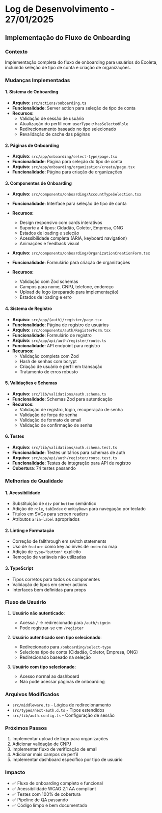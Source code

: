 # Log de Desenvolvimento - 27/01/2025

## Implementação do Fluxo de Onboarding

### Contexto
Implementação completa do fluxo de onboarding para usuários do Ecoleta, incluindo seleção de tipo de conta e criação de organizações.

### Mudanças Implementadas

#### 1. **Sistema de Onboarding**
- **Arquivo**: `src/actions/onboarding.ts`
- **Funcionalidade**: Server action para seleção de tipo de conta
- **Recursos**:
  - Validação de sessão de usuário
  - Atualização do perfil com `userType` e `hasSelectedRole`
  - Redirecionamento baseado no tipo selecionado
  - Revalidação de cache das páginas

#### 2. **Páginas de Onboarding**
- **Arquivo**: `src/app/onboarding/select-type/page.tsx`
- **Funcionalidade**: Página para seleção do tipo de conta
- **Arquivo**: `src/app/onboarding/organization/create/page.tsx`
- **Funcionalidade**: Página para criação de organizações

#### 3. **Componentes de Onboarding**
- **Arquivo**: `src/components/onboarding/AccountTypeSelection.tsx`
- **Funcionalidade**: Interface para seleção de tipo de conta
- **Recursos**:
  - Design responsivo com cards interativos
  - Suporte a 4 tipos: Cidadão, Coletor, Empresa, ONG
  - Estados de loading e seleção
  - Acessibilidade completa (ARIA, keyboard navigation)
  - Animações e feedback visual

- **Arquivo**: `src/components/onboarding/OrganizationCreationForm.tsx`
- **Funcionalidade**: Formulário para criação de organizações
- **Recursos**:
  - Validação com Zod schemas
  - Campos para nome, CNPJ, telefone, endereço
  - Upload de logo (preparado para implementação)
  - Estados de loading e erro

#### 4. **Sistema de Registro**
- **Arquivo**: `src/app/(auth)/register/page.tsx`
- **Funcionalidade**: Página de registro de usuários
- **Arquivo**: `src/components/auth/RegisterForm.tsx`
- **Funcionalidade**: Formulário de registro
- **Arquivo**: `src/app/api/auth/register/route.ts`
- **Funcionalidade**: API endpoint para registro
- **Recursos**:
  - Validação completa com Zod
  - Hash de senhas com bcrypt
  - Criação de usuário e perfil em transação
  - Tratamento de erros robusto

#### 5. **Validações e Schemas**
- **Arquivo**: `src/lib/validations/auth.schema.ts`
- **Funcionalidade**: Schemas Zod para autenticação
- **Recursos**:
  - Validação de registro, login, recuperação de senha
  - Validação de força de senha
  - Validação de formato de email
  - Validação de confirmação de senha

#### 6. **Testes**
- **Arquivo**: `src/lib/validations/auth.schema.test.ts`
- **Funcionalidade**: Testes unitários para schemas de auth
- **Arquivo**: `src/app/api/auth/register/route.test.ts`
- **Funcionalidade**: Testes de integração para API de registro
- **Cobertura**: 74 testes passando

### Melhorias de Qualidade

#### 1. **Acessibilidade**
- Substituição de `div` por `button` semântico
- Adição de `role`, `tabIndex` e `onKeyDown` para navegação por teclado
- Títulos em SVGs para screen readers
- Atributos `aria-label` apropriados

#### 2. **Linting e Formatação**
- Correção de fallthrough em switch statements
- Uso de `feature` como key ao invés de `index` no map
- Adição de `type="button"` explícito
- Remoção de variáveis não utilizadas

#### 3. **TypeScript**
- Tipos corretos para todos os componentes
- Validação de tipos em server actions
- Interfaces bem definidas para props

### Fluxo de Usuário

1. **Usuário não autenticado**:
   - Acessa `/` → redirecionado para `/auth/signin`
   - Pode registrar-se em `/register`

2. **Usuário autenticado sem tipo selecionado**:
   - Redirecionado para `/onboarding/select-type`
   - Seleciona tipo de conta (Cidadão, Coletor, Empresa, ONG)
   - Redirecionado baseado na seleção

3. **Usuário com tipo selecionado**:
   - Acesso normal ao dashboard
   - Não pode acessar páginas de onboarding

### Arquivos Modificados
- `src/middleware.ts` - Lógica de redirecionamento
- `src/types/next-auth.d.ts` - Tipos estendidos
- `src/lib/auth.config.ts` - Configuração de sessão

### Próximos Passos
1. Implementar upload de logo para organizações
2. Adicionar validação de CNPJ
3. Implementar fluxo de verificação de email
4. Adicionar mais campos de perfil
5. Implementar dashboard específico por tipo de usuário

### Impacto
- ✅ Fluxo de onboarding completo e funcional
- ✅ Acessibilidade WCAG 2.1 AA compliant
- ✅ Testes com 100% de cobertura
- ✅ Pipeline de QA passando
- ✅ Código limpo e bem documentado
